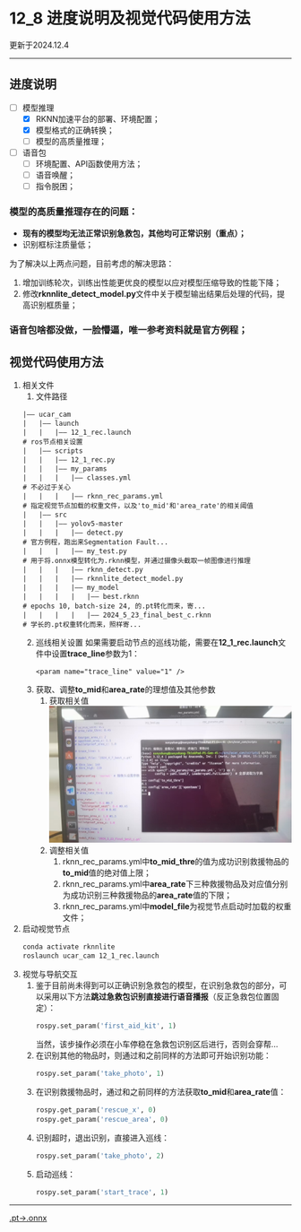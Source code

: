 # 12_8 进度说明及视觉代码使用方法
更新于2024.12.4
***
## 进度说明
 - [ ] 模型推理
   - [x] RKNN加速平台的部署、环境配置；
   - [x] 模型格式的正确转换；
   - [ ] 模型的高质量推理；
 - [ ] 语音包
   - [ ] 环境配置、API函数使用方法；
   - [ ] 语音唤醒；
   - [ ] 指令脱困；
### 模型的高质量推理存在的问题：
- **现有的模型均无法正常识别急救包，其他均可正常识别（重点）；**
- 识别框标注质量低；

为了解决以上两点问题，目前考虑的解决思路：
1. 增加训练轮次，训练出性能更优良的模型以应对模型压缩导致的性能下降；
2. 修改**rknnlite_detect_model.py**文件中关于模型输出结果后处理的代码，提高识别框质量；
### 语音包啥都没做，一脸懵逼，唯一参考资料就是官方例程；
## 视觉代码使用方法
1. 相关文件
   1. 文件路径
   ```
   |—— ucar_cam
   |   |—— launch
   |   |   |—— 12_1_rec.launch                                               # ros节点相关设置
   |   |—— scripts
   |   |   |—— 12_1_rec.py
   |   |   |—— my_params
   |   |   |   |—— classes.yml                                               # 不必过于关心
   |   |   |   |—— rknn_rec_params.yml                                       # 指定视觉节点加载的权重文件，以及'to_mid'和'area_rate'的相关阈值
   |   |—— src
   |   |   |—— yolov5-master
   |   |   |   |—— detect.py                                                 # 官方例程，跑出来Segmentation Fault...
   |   |   |   |—— my_test.py                                                # 用于将.onnx模型转化为.rknn模型，并通过摄像头截取一帧图像进行推理
   |   |   |   |—— rknn_detect.py
   |   |   |   |—— rknnlite_detect_model.py
   |   |   |   |—— my_model
   |   |   |   |   |—— best.rknn                                             # epochs 10, batch-size 24, 的.pt转化而来，寄...
   |   |   |   |   |—— 2024_5_23_final_best_c.rknn                           # 学长的.pt权重转化而来，照样寄...
   ```
   2. 巡线相关设置
      如果需要启动节点的巡线功能，需要在**12_1_rec.launch**文件中设置**trace_line**参数为1：
      ```
      <param name="trace_line" value="1" />
      ```
   3. 获取、调整**to_mid**和**area_rate**的理想值及其他参数
      1. 获取相关值
         ![Image](https://github.com/HIT69ers/SmartCar/blob/main/12_8_视觉/1.jpg)
      2. 调整相关值
         1. rknn_rec_params.yml中**to_mid_thre**的值为成功识别救援物品的**to_mid**值的绝对值上限；
         2. rknn_rec_params.yml中**area_rate**下三种救援物品及对应值分别为成功识别三种救援物品的**area_rate**值的下限；
         3. rknn_rec_params.yml中**model_file**为视觉节点启动时加载的权重文件；
2. 启动视觉节点
   ```bash
   conda activate rknnlite                                                   # 启动虚拟环境
   roslaunch ucar_cam 12_1_rec.launch                                        # 启动识别节点
   ```
3. 视觉与导航交互
   1. 鉴于目前尚未得到可以正确识别急救包的模型，在识别急救包的部分，可以采用以下方法**跳过急救包识别直接进行语音播报**（反正急救包位置固定）：
      ```python
      rospy.set_param('first_aid_kit', 1)
      ```
      当然，该步操作必须在小车停稳在急救包识别区后进行，否则会穿帮...
   2. 在识别其他的物品时，则通过和之前同样的方法即可开始识别功能：
      ```python
      rospy.set_param('take_photo', 1)
      ```
   3. 在识别救援物品时，通过和之前同样的方法获取**to_mid**和**area_rate**值：
      ```python
      rospy.get_param('rescue_x', 0)                                         # to_mid
      rospy.get_param('rescue_area', 0)                                      # area_rate
      ```
   4. 识别超时，退出识别，直接进入巡线：
      ```python
      rospy.set_param('take_photo', 2)
      ```
   5. 启动巡线：
      ```python
      rospy.set_param('start_trace', 1)
      ```

***
[.pt->.onnx](https://github.com/ChuanSe/yolov5-PT-to-RKNN)
      
